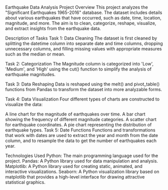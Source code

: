 Earthquake Data Analysis
Project Overview
This project analyzes the "Significant Earthquakes 1965-2016" database. The dataset includes details about various earthquakes that have occurred, such as date, time, location, magnitude, and more. The aim is to clean, categorize, reshape, visualize, and extract insights from the earthquake data.

Description of Tasks
Task 1: Data Cleaning
The dataset is first cleaned by splitting the datetime column into separate date and time columns, dropping unnecessary columns, and filling missing values with appropriate measures such as the median or mean.

Task 2: Categorization
The Magnitude column is categorized into 'Low', 'Medium', and 'High' using the cut() function to simplify the analysis of earthquake magnitudes.

Task 3: Data Reshaping
Data is reshaped using the melt() and pivot_table() functions from Pandas to transform the dataset into more analyzable forms.

Task 4: Data Visualization
Four different types of charts are constructed to visualize the data:

A line chart for the magnitude of earthquakes over time.
A bar chart showing the frequency of different magnitude categories.
A scatter chart for earthquake coordinates.
A pie chart representing the distribution of earthquake types.
Task 5: Date Functions
Functions and transformations that work with dates are used to extract the year and month from the date column, and to resample the data to get the number of earthquakes each year.

Technologies Used
Python: The main programming language used for the project.
Pandas: A Python library used for data manipulation and analysis.
Matplotlib: A Python library used for creating static, animated, and interactive visualizations.
Seaborn: A Python visualization library based on matplotlib that provides a high-level interface for drawing attractive statistical graphics.

